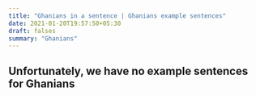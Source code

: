 ```yaml
---
title: "Ghanians in a sentence | Ghanians example sentences"
date: 2021-01-20T19:57:50+05:30
draft: falses
summary: "Ghanians"
---
```

## Unfortunately, we have no example sentences for Ghanians                 

